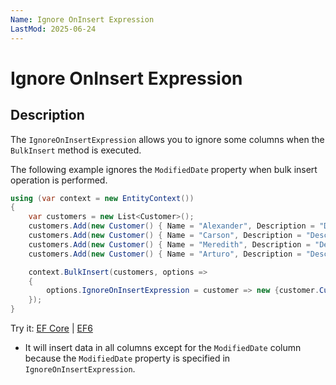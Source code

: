 ```yaml
---
Name: Ignore OnInsert Expression
LastMod: 2025-06-24
---
```


# Ignore OnInsert Expression

## Description

The `IgnoreOnInsertExpression` allows you to ignore some columns when the `BulkInsert` method is executed.

The following example ignores the `ModifiedDate` property when bulk insert operation is performed.

```csharp
using (var context = new EntityContext())
{
    var customers = new List<Customer>();
    customers.Add(new Customer() { Name = "Alexander", Description = "Description of Alexander", CreatedDate = DateTime.Now, ModifiedDate = DateTime.Now, IsActive = true });
    customers.Add(new Customer() { Name = "Carson", Description = "Description of Carson", CreatedDate = DateTime.Now, ModifiedDate = DateTime.Now, IsActive = true });
    customers.Add(new Customer() { Name = "Meredith", Description = "Description of Meredith", CreatedDate = DateTime.Now, ModifiedDate = DateTime.Now, IsActive = true });
    customers.Add(new Customer() { Name = "Arturo", Description = "Description of Arturo", CreatedDate = DateTime.Now, ModifiedDate = DateTime.Now, IsActive = true });

    context.BulkInsert(customers, options => 
    {
        options.IgnoreOnInsertExpression = customer => new {customer.CustomerID,  customer.ModifiedDate};
    });
}
```

Try it: [EF Core](https://dotnetfiddle.net/JfhEKv) | [EF6](https://dotnetfiddle.net/RljtrO)

 - It will insert data in all columns except for the `ModifiedDate` column because the `ModifiedDate` property is specified in `IgnoreOnInsertExpression`. 

